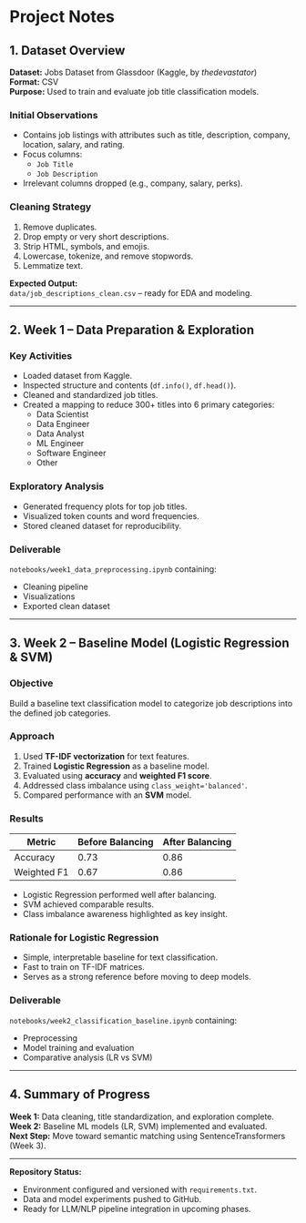 # Project Notes

## 1. Dataset Overview

**Dataset:** Jobs Dataset from Glassdoor (Kaggle, by *thedevastator*)  
**Format:** CSV  
**Purpose:** Used to train and evaluate job title classification models.

### Initial Observations
- Contains job listings with attributes such as title, description, company, location, salary, and rating.
- Focus columns:
  - `Job Title`
  - `Job Description`
- Irrelevant columns dropped (e.g., company, salary, perks).

### Cleaning Strategy
1. Remove duplicates.
2. Drop empty or very short descriptions.
3. Strip HTML, symbols, and emojis.
4. Lowercase, tokenize, and remove stopwords.
5. Lemmatize text.

**Expected Output:**  
`data/job_descriptions_clean.csv` – ready for EDA and modeling.

---

## 2. Week 1 – Data Preparation & Exploration

### Key Activities
- Loaded dataset from Kaggle.
- Inspected structure and contents (`df.info()`, `df.head()`).
- Cleaned and standardized job titles.
- Created a mapping to reduce 300+ titles into 6 primary categories:
  - Data Scientist  
  - Data Engineer  
  - Data Analyst  
  - ML Engineer  
  - Software Engineer  
  - Other

### Exploratory Analysis
- Generated frequency plots for top job titles.
- Visualized token counts and word frequencies.
- Stored cleaned dataset for reproducibility.

### Deliverable
`notebooks/week1_data_preprocessing.ipynb` containing:
- Cleaning pipeline
- Visualizations
- Exported clean dataset

---

## 3. Week 2 – Baseline Model (Logistic Regression & SVM)

### Objective
Build a baseline text classification model to categorize job descriptions into the defined job categories.

### Approach
1. Used **TF-IDF vectorization** for text features.  
2. Trained **Logistic Regression** as a baseline model.  
3. Evaluated using **accuracy** and **weighted F1 score**.  
4. Addressed class imbalance using `class_weight='balanced'`.  
5. Compared performance with an **SVM** model.

### Results

| Metric | Before Balancing | After Balancing |
|---------|------------------|-----------------|
| Accuracy | 0.73 | 0.86 |
| Weighted F1 | 0.67 | 0.86 |

- Logistic Regression performed well after balancing.
- SVM achieved comparable results.
- Class imbalance awareness highlighted as key insight.

### Rationale for Logistic Regression
- Simple, interpretable baseline for text classification.
- Fast to train on TF-IDF matrices.
- Serves as a strong reference before moving to deep models.

### Deliverable
`notebooks/week2_classification_baseline.ipynb` containing:
- Preprocessing
- Model training and evaluation
- Comparative analysis (LR vs SVM)

---

## 4. Summary of Progress
**Week 1:** Data cleaning, title standardization, and exploration complete.  
**Week 2:** Baseline ML models (LR, SVM) implemented and evaluated.  
**Next Step:** Move toward semantic matching using SentenceTransformers (Week 3).

---

**Repository Status:**  
- Environment configured and versioned with `requirements.txt`.  
- Data and model experiments pushed to GitHub.  
- Ready for LLM/NLP pipeline integration in upcoming phases.